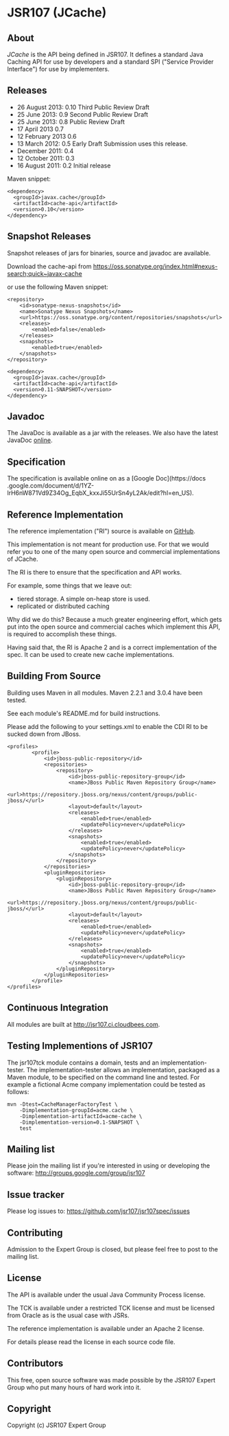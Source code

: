 JSR107 (JCache)
===============

About
-----

*JCache* is the API being defined in JSR107. It defines a standard Java Caching API for use by developers and a standard SPI ("Service
 Provider Interface") for use by implementers.


## Releases

* 26 August 2013:   0.10 Third Public Review Draft
* 25 June 2013:     0.9 Second Public Review Draft
* 25 June 2013:     0.8 Public Review Draft
* 17 April 2013     0.7
* 12 February 2013  0.6
* 13 March 2012:    0.5 Early Draft Submission uses this release.
* December 2011:    0.4
* 12 October 2011:  0.3
* 16 August 2011:   0.2 Initial release

Maven snippet:

    <dependency>
      <groupId>javax.cache</groupId>
      <artifactId>cache-api</artifactId>
      <version>0.10</version>
    </dependency>


Snapshot Releases
-----------------

Snapshot releases of jars for binaries, source and javadoc are available.

Download the cache-api from <https://oss.sonatype.org/index.html#nexus-search;quick~javax-cache>

or use the following Maven snippet:

    <repository>
        <id>sonatype-nexus-snapshots</id>
        <name>Sonatype Nexus Snapshots</name>
        <url>https://oss.sonatype.org/content/repositories/snapshots</url>
        <releases>
            <enabled>false</enabled>
        </releases>
        <snapshots>
            <enabled>true</enabled>
        </snapshots>
    </repository>

    <dependency>
      <groupId>javax.cache</groupId>
      <artifactId>cache-api</artifactId>
      <version>0.11-SNAPSHOT</version>
    </dependency>

Javadoc
-------

The JavaDoc is available as a jar with the releases. We also have the latest JavaDoc [online](https://jsr107.ci.cloudbees.com/job/jsr107api/ws/target/apidocs/index.html).

Specification
-------------

The specification is available online on as a [Google Doc](https://docs
.google.com/document/d/1YZ-lrH6nW871Vd9Z34Og_EqbX_kxxJi55UrSn4yL2Ak/edit?hl=en_US).

Reference Implementation
------------------------

The reference implementation ("RI") source is available on [GitHub](https://github.com/jsr107/RI).

This implementation is not meant for production use. For that we would refer you to one of the many open source and commercial
implementations of JCache.

The RI is there to ensure that the specification and API works.

For example, some things that we leave out:

- tiered storage. A simple on-heap store is used.
- replicated or distributed caching

Why did we do this? Because a much greater engineering effort, which gets put into the open source and commercial caches
which implement this API, is required to accomplish these things.

Having said that, the RI is Apache 2 and is a correct implementation of the spec. It can be used to create new cache
implementations.

Building From Source
--------------------

Building uses Maven in all modules. Maven 2.2.1 and 3.0.4 have been tested.

See each module's README.md for build instructions.

Please add the following to your settings.xml to enable the CDI RI to be sucked down from JBoss.

    <profiles>
            <profile>
                <id>jboss-public-repository</id>
                <repositories>
                    <repository>
                        <id>jboss-public-repository-group</id>
                        <name>JBoss Public Maven Repository Group</name>
                        <url>https://repository.jboss.org/nexus/content/groups/public-jboss/</url>
                        <layout>default</layout>
                        <releases>
                            <enabled>true</enabled>
                            <updatePolicy>never</updatePolicy>
                        </releases>
                        <snapshots>
                            <enabled>true</enabled>
                            <updatePolicy>never</updatePolicy>
                        </snapshots>
                    </repository>
                </repositories>
                <pluginRepositories>
                    <pluginRepository>
                        <id>jboss-public-repository-group</id>
                        <name>JBoss Public Maven Repository Group</name>
                        <url>https://repository.jboss.org/nexus/content/groups/public-jboss/</url>
                        <layout>default</layout>
                        <releases>
                            <enabled>true</enabled>
                            <updatePolicy>never</updatePolicy>
                        </releases>
                        <snapshots>
                            <enabled>true</enabled>
                            <updatePolicy>never</updatePolicy>
                        </snapshots>
                    </pluginRepository>
                </pluginRepositories>
            </profile>
    </profiles>



Continuous Integration
----------------------
All modules are built at http://jsr107.ci.cloudbees.com.


Testing Implementions of JSR107
-------------------------------

The jsr107tck module contains a domain, tests and an implementation-tester. The implementation-tester allows an implementation, packaged
as a Maven module, to be specified on the command line and tested. For example a fictional Acme company implementation could be tested as follows:

    mvn -Dtest=CacheManagerFactoryTest \
        -Dimplementation-groupId=acme.cache \
        -Dimplementation-artifactId=acme-cache \
        -Dimplementation-version=0.1-SNAPSHOT \
        test

Mailing list
------------

Please join the mailing list if you're interested in using or developing the software: <http://groups.google.com/group/jsr107>


Issue tracker
-------------

Please log issues to: <https://github.com/jsr107/jsr107spec/issues>


Contributing
------------

Admission to the Expert Group is closed, but please feel free to post to the
mailing list.


License
-------

The API is available under the usual Java Community Process license.

The TCK is available under a restricted TCK license and must be licensed from
Oracle as is the usual case with JSRs.

The reference implementation is available under an Apache 2 license.

For details please read the license in each source code file.


Contributors
------------

This free, open source software was made possible by the JSR107 Expert Group who put many hours of hard work into it.


Copyright
---------

Copyright (c) JSR107 Expert Group